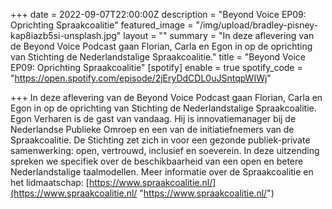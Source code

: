 +++
date = 2022-09-07T22:00:00Z
description = "Beyond Voice EP09: Oprichting Spraakcoalitie"
featured_image = "/img/upload/bradley-pisney-kap8iazb5si-unsplash.jpg"
layout = ""
summary = "In deze aflevering van de Beyond Voice Podcast gaan Florian, Carla en Egon in op de oprichting van Stichting de Nederlandstalige Spraakcoalitie."
title = "Beyond Voice EP09: Oprichting Spraakcoalitie"
[spotify]
enable = true
spotify_code = "https://open.spotify.com/episode/2jEryDdCDL0uJSntqpWIWj"

+++
In deze aflevering van de Beyond Voice Podcast gaan Florian, Carla en Egon in op de oprichting van Stichting de Nederlandstalige Spraakcoalitie. Egon Verharen is de gast van vandaag. Hij is innovatiemanager bij de Nederlandse Publieke Omroep en een van de initiatiefnemers van de Spraakcoalitie. De Stichting zet zich in voor een gezonde publiek-private samenwerking: open, vertrouwd, inclusief en soeverein. In deze uitzending spreken we specifiek over de beschikbaarheid van een open en betere Nederlandstalige taalmodellen. Meer informatie over de Spraakcoalitie en het lidmaatschap: [https://www.spraakcoalitie.nl/](https://www.spraakcoalitie.nl/ "https://www.spraakcoalitie.nl/")